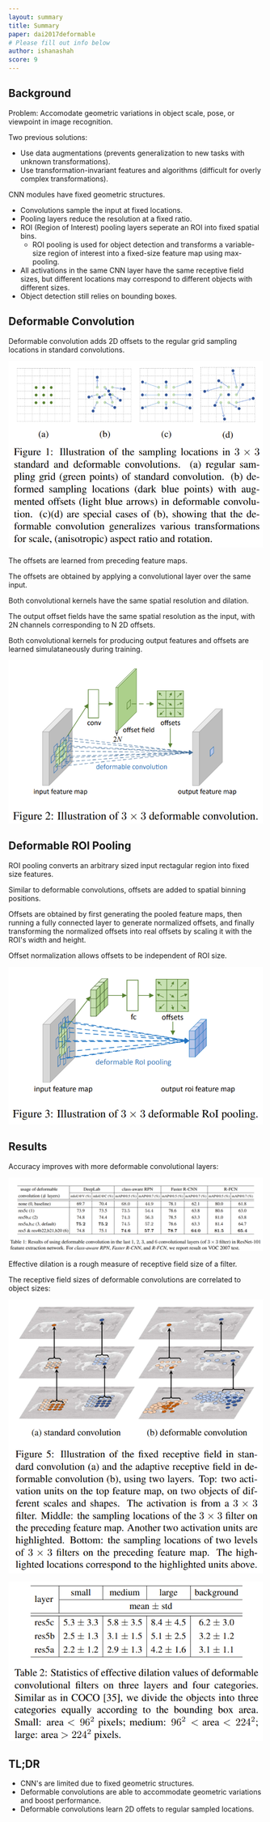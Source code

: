 ```yaml
---
layout: summary
title: Summary
paper: dai2017deformable
# Please fill out info below
author: ishanashah
score: 9
---
```


## Background

Problem: Accomodate geometric variations in object scale, pose, or viewpoint in image recognition.

Two previous solutions:
* Use data augmentations (prevents generalization to new tasks with unknown transformations).
* Use transformation-invariant features and algorithms (difficult for overly complex transformations).

CNN modules have fixed geometric structures.
* Convolutions sample the input at fixed locations.
* Pooling layers reduce the resolution at a fixed ratio.
* ROI (Region of Interest) pooling layers seperate an ROI into fixed spatial bins.
  * ROI pooling is used for object detection and transforms a variable-size region of interest into a fixed-size feature map using max-pooling. 
* All activations in the same CNN layer have the same receptive field sizes, but different locations may correspond to different objects with different sizes.
* Object detection still relies on bounding boxes.

## Deformable Convolution

Deformable convolution adds 2D offsets to the regular grid sampling locations in standard convolutions.

![MNIST](dai2017deformable_1a.PNG)

The offsets are learned from preceding feature maps.

The offsets are obtained by applying a convolutional layer over the same input.

Both convolutional kernels have the same spatial resolution and dilation.

The output offset fields have the same spatial resolution as the input, with 2N channels corresponding to N 2D offsets.

Both convolutional kernels for producing output features and offsets are learned simulataneously during training.

![MNIST](dai2017deformable_1b.PNG)

## Deformable ROI Pooling

ROI pooling converts an arbitrary sized input rectagular region into fixed size features.

Similar to deformable convolutions, offsets are added to spatial binning positions.

Offsets are obtained by first generating the pooled feature maps, then running a fully connected layer to generate normalized offsets, and finally transforming the normalized offsets into real offsets by scaling it with the ROI's width and height.

Offset normalization allows offsets to be independent of ROI size.

![MNIST](dai2017deformable_1c.PNG)


## Results

Accuracy improves with more deformable convolutional layers:

![MNIST](dai2017deformable_1e.PNG)


Effective dilation is a rough measure of receptive field size of a filter.

The receptive field sizes of deformable convolutions are correlated to object sizes:

![MNIST](dai2017deformable_1d.PNG)

![MNIST](dai2017deformable_1f.PNG)


## TL;DR
* CNN's are limited due to fixed geometric structures.
* Deformable convolutions are able to accommodate geometric variations and boost performance.
* Deformable convolutions learn 2D offets to regular sampled locations.

